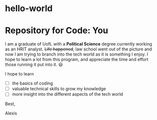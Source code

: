 
# hello-world

# Repository for Code: You

I am a graduate of UofL with a **Political Science** degree currently working as an HRIT analyst. ~~Life happened~~, law school went out of the picture and now I am trying to branch into the tech world as it is something I enjoy. I hope to learn a lot from this program, and appreciate the time and effort those running it put into it. :smiley: 

I hope to learn 
- [ ] the basics of coding
- [ ] valuable technical skills to grow my knowledge
- [ ] more insight into the different aspects of the tech world

Best,

Alexis 
